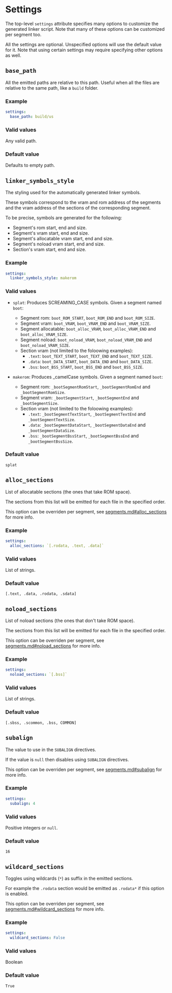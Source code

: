# Settings

The top-level `settings` attribute specifies many options to customize the
generated linker script. Note that many of these options can be customized per
segment too.

All the settings are optional. Unspecified options will use the default value
for it. Note that using certain settings may require specifying other options
as well.

## `base_path`

All the emitted paths are relative to this path. Useful when all the files are
relative to the same path, like a `build` folder.

### Example

```yaml
settings:
  base_path: build/us
```

### Valid values

Any valid path.

### Default value

Defaults to empty path.

## `linker_symbols_style`

The styling used for the automatically generated linker symbols.

These symbols correspond to the vram and rom address of the segments and the
vram address of the sections of the corresponding segment.

To be precise, symbols are generated for the following:

- Segment's rom start, end and size.
- Segment's vram start, end and size.
- Segment's allocatable vram start, end and size.
- Segment's noload vram start, end and size.
- Section's vram start, end and size.

### Example

```yaml
settings:
  linker_symbols_style: makerom
```

### Valid values

- `splat`: Produces SCREAMING_CASE symbols. Given a segment named `boot`:
  - Segment rom: `boot_ROM_START`, `boot_ROM_END` and `boot_ROM_SIZE`.
  - Segment vram: `boot_VRAM`, `boot_VRAM_END` and `boot_VRAM_SIZE`.
  - Segment allocatable: `boot_alloc_VRAM`, `boot_alloc_VRAM_END` and `boot_alloc_VRAM_SIZE`.
  - Segment noload: `boot_noload_VRAM`, `boot_noload_VRAM_END` and `boot_noload_VRAM_SIZE`.
  - Section vram (not limited to the foloowing examples):
    - `.text`: `boot_TEXT_START`, `boot_TEXT_END` and `boot_TEXT_SIZE`.
    - `.data`: `boot_DATA_START`, `boot_DATA_END` and `boot_DATA_SIZE`.
    - `.bss`: `boot_BSS_START`, `boot_BSS_END` and `boot_BSS_SIZE`.

- `makerom`: Produces _camelCase symbols. Given a segment named `boot`:
  - Segment rom: `_bootSegmentRomStart`, `_bootSegmentRomEnd` and `_bootSegmentRomSize`.
  - Segment vram: `_bootSegmentStart`, `_bootSegmentEnd` and `_bootSegmentSize`.
  - Section vram (not limited to the foloowing examples):
    - `.text`: `_bootSegmentTextStart`, `_bootSegmentTextEnd` and `_bootSegmentTextSize`.
    - `.data`: `_bootSegmentDataStart`, `_bootSegmentDataEnd` and `_bootSegmentDataSize`.
    - `.bss`: `_bootSegmentBssStart`, `_bootSegmentBssEnd` and `_bootSegmentBssSize`.

### Default value

`splat`

## `alloc_sections`

List of allocatable sections (the ones that take ROM space).

The sections from this list will be emitted for each file in the specified
order.

This option can be overriden per segment, see
[segments.md#alloc_sections](segments.md#alloc_sections) for more info.

### Example

```yaml
settings:
  alloc_sections: `[.rodata, .text, .data]`
```

### Valid values

List of strings.

### Default value

`[.text, .data, .rodata, .sdata]`

## `noload_sections`

List of noload sections (the ones that don't take ROM space).

The sections from this list will be emitted for each file in the specified
order.

This option can be overriden per segment, see
[segments.md#noload_sections](segments.md#noload_sections) for more info.

### Example

```yaml
settings:
  noload_sections: `[.bss]`
```

### Valid values

List of strings.

### Default value

`[.sbss, .scommon, .bss, COMMON]`

## `subalign`

The value to use in the `SUBALIGN` directives.

If the value is `null` then disables using `SUBALIGN` directives.

This option can be overriden per segment, see
[segments.md#subalign](segments.md#subalign) for more info.

### Example

```yaml
settings:
  subalign: 4
```

### Valid values

Positive integers or `null`.

### Default value

`16`

## `wildcard_sections`

Toggles using wildcards (`*`) as suffix in the emitted sections.

For example the `.rodata` section would be emitted as `.rodata*` if this option
is enabled.

This option can be overriden per segment, see
[segments.md#wildcard_sections](segments.md#wildcard_sections) for more info.

### Example

```yaml
settings:
  wildcard_sections: False
```

### Valid values

Boolean

### Default value

`True`
